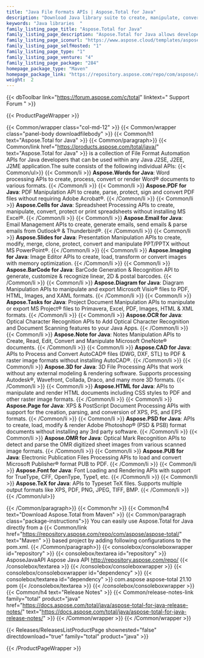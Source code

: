 ```yaml
---
title: "Java File Formats APIs | Aspose.Total for Java"
description: "Download Java library suite to create, manipulate, convert, render & print Microsoft Word, Excel, PowerPoint, Outlook, Publisher, Visio, Project & OneNote files. Package also includes APIs for PDF, Photoshop, CAD, GIS & 3D file formats as well as APIs for barcodes, OCR & OMR. "
keywords: "Java libraries  "
family_listing_page_title: "Aspose.Total for Java"
family_listing_page_description: "Aspose.Total for Java allows developers to build incredibly versatile file processing systems capable of handling 100+ popular file formats. Java SE or EE application programmers can enhance their applications with the ability to load, create, modify, render and inter-convert files from Microsoft Office, OpenOffice, Visio, Project, CAD and many other commonly used format categories."
family_listing_page_iconurl: "https://www.aspose.cloud/templates/aspose/App_Themes/V3/images/total/272x272/aspose_total-for-java-min.png"
family_listing_page_selfHosted: "1"
family_listing_page_type: "1"
family_listing_page_venture: "4"
family_listing_page_package: "284"
homepage_package_type: "Maven"
homepage_package_link: "https://repository.aspose.com/repo/com/aspose/aspose-total/"
weight:  2
---
```


{{< dbToolbar link="https://forum.aspose.com/c/total" linktext=" Support Forum " >}}


{{< ProductPageWrapper >}}

<!-- ProductPageContent-->
{{< Common/wrapper class="col-md-12" >}}
{{< Common/wrapper class="panel-body downloadfilebody" >}}
{{< Common/h1 text="Aspose.Total for Java" >}}
{{< Common/paragraph>}}
{{< Common/link href="https://products.aspose.com/total/java/" text="Aspose.Total for Java"  >}} is a collection of File Format Automation APIs for Java developers that can be used within any Java J2SE, J2EE, J2ME application.The suite consists of the following individual APIs: {{< Common/ul>}}
    {{< Common/li >}} <b>Aspose.Words for Java</b>: Word processing APIs to create, process, convert or render Word® documents to various formats. {{< /Common/li >}}
   {{< Common/li >}} <b>Aspose.PDF for Java</b>: PDF Manipulation API to create, parse, protect, sign and convert PDF files without requiring Adobe Acrobat®. {{< /Common/li >}}
   {{< Common/li >}} <b>Aspose.Cells for Java</b>: Spreadsheet Processing APIs to create, manipulate, convert, protect or print spreadsheets without installing MS Excel®. {{< /Common/li >}}
   {{< Common/li >}} <b>Aspose.Email for Java</b>: Email Management APIs to create, generate emails, send emails & parse emails from Outlook® & Thunderbird®. {{< /Common/li >}}
   {{< Common/li >}} <b>Aspose.Slides for Java</b>: Presentation Manipulation APIs to create, modify, merge, clone, protect, convert and manipulate PPT/PPTX without MS PowerPoint®. {{< /Common/li >}}
   {{< Common/li >}} <b>Aspose.Imaging for Java</b>: Image Editor APIs to create, load, transform or convert images with memory optimization. {{< /Common/li >}}
   {{< Common/li >}} <b>Aspose.BarCode for Java</b>: BarCode Generation & Recognition API to generate, customize & recognize linear, 2D & postal barcodes. {{< /Common/li >}}
   {{< Common/li >}} <b>Aspose.Diagram for Java</b>: Diagram Manipulation APIs to manipulate and export Microsoft Visio® files to PDF, HTML, Images, and XAML formats. {{< /Common/li >}}
   {{< Common/li >}} <b>Aspose.Tasks for Java</b>: Project Document Manipulation APIs to manipulate or export MS Project® files to Primavera, Excel, PDF, Images, HTML & XML formats. {{< /Common/li >}}
   {{< Common/li >}} <b>Aspose.OCR for Java</b>: Optical Character Recognition APIs to Add Optical Character Recognition and Document Scanning features to your Java Apps. {{< /Common/li >}}
   {{< Common/li >}} <b>Aspose.Note for Java</b>: Notes Manipulation APIs to Create, Read, Edit, Convert and Manipulate Microsoft OneNote® documents. {{< /Common/li >}}
   {{< Common/li >}} <b>Aspose.CAD for Java</b>: APIs to Process and Convert AutoCAD® files (DWG, DXF, STL) to PDF & raster image formats without installing AutoCAD®. {{< /Common/li >}}
   {{< Common/li >}} <b>Aspose.3D for Java</b>: 3D File Processing APIs that work without any external modeling & rendering software. Supports processing Autodesk®, Wavefront, Collada, Draco, and many more 3D formats. {{< /Common/li >}}
   {{< Common/li >}} <b>Aspose.HTML for Java</b>: APIs to manipulate and render HTML documents including CSS styles to PDF and other raster image formats. {{< /Common/li >}}
   {{< Common/li >}} <b>Aspose.Page for Java</b>: XPS & PostScript Document Processing APIs with support for the creation, parsing, and conversion of XPS, PS, and EPS formats. {{< /Common/li >}}
   {{< Common/li >}} <b>Aspose.PSD for Java</b>: APIs to create, load, modify & render Adobe Photoshop® (PSD & PSB) format documents without installing any 3rd party software. {{< /Common/li >}}
   {{< Common/li >}} <b>Aspose.OMR for Java</b>: Optical Mark Recognition APIs to detect and parse the OMR digitized sheet images from various scanned image formats. {{< /Common/li >}}
   {{< Common/li >}} <b>Aspose.PUB for Java</b>: Electronic Publication Files Processing APIs to load and convert Microsoft Publisher® format PUB to PDF. {{< /Common/li >}}
   {{< Common/li >}} <b>Aspose.Font for Java</b>: Font Loading and Rendering APIs with support for TrueType, CFF, OpenType, Type1, etc. {{< /Common/li >}}
   {{< Common/li >}} <b>Aspose.TeX for Java</b>: APIs to Typeset TeX files. Supports multiple output formats like XPS, PDF, PNG, JPEG, TIFF, BMP. {{< /Common/li >}}
 {{< /Common/ul>}}

{{< /Common/paragraph>}}
{{< Common/hr >}}
{{< Common/h4 text="Download Aspose.Total from Maven"  >}}
{{< Common/paragraph class="package-instructions">}}
You can easily use Aspose.Total for Java directly from a {{< Common/link href="https://repository.aspose.com/repo/com/aspose/aspose-total/" text="Maven"  >}} based project by adding following configurations to the pom.xml.
 {{< /Common/paragraph>}}
{{< consolebox/consoleboxwrapper id="repository" >}}
       {{< consolebox/textarea id="repository" >}} <repository>
      <id>AsposeJavaAPI</id>
      <name>Aspose Java API</name>
      <url>http://repository.aspose.com/repo/</url>
</repository> {{< /consolebox/textarea >}}
{{< /consolebox/consoleboxwrapper >}}
{{< consolebox/consoleboxwrapper id="dependency" >}}
       {{< consolebox/textarea id="dependency" >}} <dependency>
    <groupId>com.aspose</groupId>
    <artifactId>aspose-total</artifactId>
    <version>21.10</version>
    <type>pom</type>
</dependency> {{< /consolebox/textarea >}}
{{< /consolebox/consoleboxwrapper >}}
{{< Common/h4 text="Release Notes"  >}}
{{< Common/release-notes-link family="total" product="java" href="https://docs.aspose.com/total/java/aspose-total-for-java-release-notes/" text="https://docs.aspose.com/total/java/aspose-total-for-java-release-notes/"  >}}
{{< /Common/wrapper >}}
{{< /Common/wrapper >}}

<!-- /ProductPageContent-->



<!-- ReleasesListProductPage-->
   {{< Releases/ReleasesListProductPage shownested="false"  directdownload="true" family="total" product="java" >}}
<!-- /ReleasesListProductPage-->

{{< /ProductPageWrapper >}}

